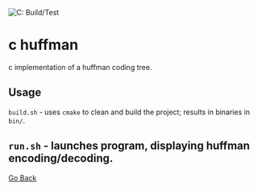 ![C: Build/Test](https://github.com/dgj7/huffman/actions/workflows/build-c.yml/badge.svg)
# c huffman
c implementation of a huffman coding tree.

## Usage
`build.sh` - uses `cmake` to clean and build the project; results in binaries in `bin/`.

`run.sh` - launches program, displaying huffman encoding/decoding.
---
[Go Back](..)

